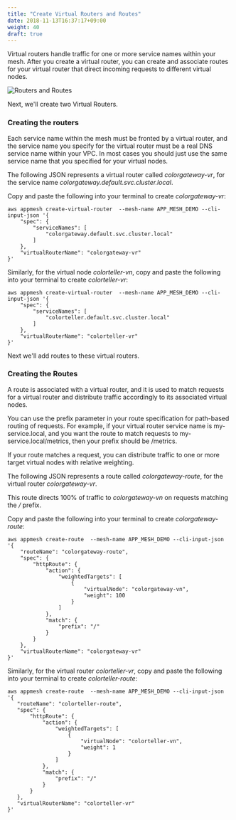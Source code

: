 ```yaml
---
title: "Create Virtual Routers and Routes"
date: 2018-11-13T16:37:17+09:00
weight: 40
draft: true
---
```

Virtual routers handle traffic for one or more service names within your mesh. After you create a virtual router, you can create and associate routes for your virtual router that direct incoming requests to different virtual nodes.

![Routers and Routes](/images/app_mesh/routers_and_routes.png)

Next, we'll create two Virtual Routers.

### Creating the routers

Each service name within the mesh must be fronted by a virtual router, and the service name you specify for the virtual router must be a real DNS service name within your VPC. In most cases you should just use the same service name that you specified for your virtual nodes.

The following JSON represents a virtual router called *colorgateway-vr*, for the service name *colorgateway.default.svc.cluster.local*.

Copy and paste the following into your terminal to create *colorgateway-vr*:

```
aws appmesh create-virtual-router  --mesh-name APP_MESH_DEMO --cli-input-json '{
    "spec": {
        "serviceNames": [
            "colorgateway.default.svc.cluster.local"
        ]
    },
    "virtualRouterName": "colorgateway-vr"
}'
```

Similarly, for the virtual node *colorteller-vn*, copy and paste the following into your terminal to create *colorteller-vr*:

```
aws appmesh create-virtual-router  --mesh-name APP_MESH_DEMO --cli-input-json '{
    "spec": {
        "serviceNames": [
            "colorteller.default.svc.cluster.local"
        ]
    },
    "virtualRouterName": "colorteller-vr"
}'
```

Next we'll add routes to these virtual routers.

### Creating the Routes

A route is associated with a virtual router, and it is used to match requests for a virtual router and distribute traffic accordingly to its associated virtual nodes.

You can use the prefix parameter in your route specification for path-based routing of requests. For example, if your virtual router service name is my-service.local, and you want the route to match requests to my-service.local/metrics, then your prefix should be /metrics.

If your route matches a request, you can distribute traffic to one or more target virtual nodes with relative weighting.

The following JSON represents a route called *colorgateway-route*, for the virtual router *colorgateway-vr*.

This route directs 100% of traffic to *colorgateway-vn* on requests matching the */* prefix.

Copy and paste the following into your terminal to create *colorgateway-route*:

```
aws appmesh create-route  --mesh-name APP_MESH_DEMO --cli-input-json '{
    "routeName": "colorgateway-route",
    "spec": {
        "httpRoute": {
            "action": {
                "weightedTargets": [
                    {
                        "virtualNode": "colorgateway-vn",
                        "weight": 100
                    }
                ]
            },
            "match": {
                "prefix": "/"
            }
        }
    },
    "virtualRouterName": "colorgateway-vr"
}'
```

Similarly, for the virtual router *colorteller-vr*, copy and paste the following into your terminal to create *colorteller-route*:

```
aws appmesh create-route  --mesh-name APP_MESH_DEMO --cli-input-json '{
   "routeName": "colorteller-route",
   "spec": {
       "httpRoute": {
           "action": {
               "weightedTargets": [
                   {
                       "virtualNode": "colorteller-vn",
                       "weight": 1
                   }
               ]
           },
           "match": {
               "prefix": "/"
           }
       }
   },
   "virtualRouterName": "colorteller-vr"
}'
```
